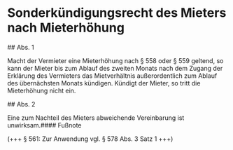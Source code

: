 # Sonderkündigungsrecht des Mieters nach Mieterhöhung



\#\# Abs. 1

 Macht der Vermieter eine Mieterhöhung nach § 558 oder § 559 geltend, so kann der Mieter bis zum Ablauf des zweiten Monats nach dem Zugang der Erklärung des Vermieters das Mietverhältnis außerordentlich zum Ablauf des übernächsten Monats kündigen. Kündigt der Mieter, so tritt die Mieterhöhung nicht ein.

\#\# Abs. 2

 Eine zum Nachteil des Mieters abweichende Vereinbarung ist unwirksam.#### Fußnote

(\+\+\+ § 561: Zur Anwendung vgl. § 578 Abs. 3 Satz 1 \+\+\+) 

